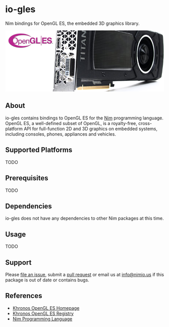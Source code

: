 # io-gles

Nim bindings for OpenGL ES, the embedded 3D graphics library.

![io-gles Logo](logo.png)


## About

io-gles contains bindings to OpenGL ES for the [Nim](http://nim-lang.org)
programming language. OpenGL ES, a well-defined subset of OpenGL, is a
royalty-free, cross-platform API for full-function 2D and 3D graphics on
embedded systems, including consoles, phones, appliances and vehicles.


## Supported Platforms

TODO


## Prerequisites

TODO


## Dependencies

io-gles does not have any dependencies to other Nim packages at this time.


## Usage

TODO


## Support

Please [file an issue](https://github.com/nimious/io-gles/issues), submit a
[pull request](https://github.com/nimious/io-gles/pulls?q=is%3Aopen+is%3Apr)
or email us at info@nimio.us if this package is out of date or contains bugs.


## References

* [Khronos OpenGL ES Homepage](https://www.khronos.org/opengles/)
* [Khronos OpenGL ES Registry](https://www.khronos.org/registry/gles/)
* [Nim Programming Language](http://nim-lang.org/)

